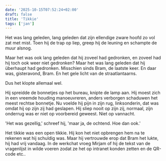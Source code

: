 ```yaml
---
date: '2025-10-15T07:52:24+02:00'
draft: false
title: 'Tikkie'
tags: ['jan']
---
```


Het was lang geleden, lang geleden dat zijn ellendige zware hoofd zo vol zat met mist. Toen hij de trap op liep, greep hij de leuning en schampte de muur alsnog. 

Maar het was ook lang geleden dat hij zoveel had gedronken, en zoveel had hij toch ook weer niet gedronken? Maar het was lang geleden dat hij überhaupt had gedronken. Misschien sinds Bram, de laatste keer. En daar was, gisteravond, Bram. En het gele licht van de straatlantaarns.

Dus het klopte allemaal wel.

Hij spreidde de bonnetjes op het bureau, knipte de lamp aan. Hij moest zich in een vreemde houding manoeuvreren, anders verborgen schaduwen het meest rechtse bonnetje. Nu voelde hij pijn in zijn rug, linksonderin, dat was omdat hij op zijn zij had geslapen. Hij sliep nooit op zijn zij, normaal, zijn onderrug was er niet op voorbereid geweest. Niet op vannacht.

'Het was gezellig,' schreef hij, 'maar ja, de ochtend. Hoe dan ook.' 

Het tikkie was een open tikkie. Hij kon het niet opbrengen hem na te rekenen wat hij schuldig was. Maar hij vertrouwde erop dat Bram het lukte, hij had vrij vandaag. In de werkchat vroeg Mirjam of hij de tekst van de vragenlijst in wilde voeren zodat ze het op intranet konden zetten en de QR-code etc.. 